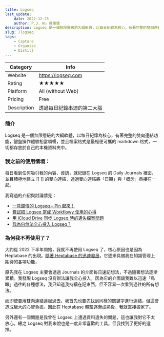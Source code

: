 ```yaml
---
title: Logseq
last_update: 
    date: 2022-12-25
    author: P.J. Wu 吳秉儒
description: Logseq 是一個無限層級的大綱軟體，以每日紀錄為核心，有著完整的雙向連結功能，鍵盤操作體驗相當順暢，並且檔案格式是最輕便可攜的 markdown 格式，一切都存放於自己的本機資料夾中。
slug: /logseq
tags:
    - Capture
    - Organize
    - Distill
---
```


| Category | Info |
| --- | --- |
| Website | <https://logseq.com> |
| Rating | ★★★★★ |
| Platform | All (without Web) |
| Pricing | Free |
| Description | 透過每日紀錄串連的第二大腦 |


### 簡介
Logseq 是一個無限層級的大綱軟體，以每日紀錄為核心，有著完整的雙向連結功能，鍵盤操作體驗相當順暢，並且檔案格式是最輕便可攜的 markdown 格式，一切都存放於自己的本機資料夾中。

### 我之前的使用情境：

每日看到任何吸引我的內容、資訊，就紀錄在 Logseq 的 Daily Journals 裡面，並且積極地建立 [[ ]] 的雙向連結，透過雙向連結將「日期」與「概念」串接在一起。

我寫過的介紹與討論請見：
- [一見鐘情的 Logseq – Pin 起來！](https://pinchlime.com/2021/12/04/first-impression-of-logseq/)
- [嘗試把 Logseq 當成 Workflowy 使用的心得](https://pinchlime.com/2022/02/01/logseq-workflowy-comparison/)
- [用 iCloud Drive 同步 Logseq 時的遺失檔案問題](https://pinchlime.com/2022/02/26/logseq-icloud-drive-sync-data-loss/)
- [我為何無法全心投入 Logseq？](https://pinchlime.com/snapshots/why/why-cant-i-commit-to-logseq/)


### 為何我不再使用了？

大約從 2022 下半年開始，我就不再使用 Logseq 了，核心原因也是因為 Heptabase 的出現。[隨著 Heptabase 的迅速發展](https://pinchlime.com/blog/heptabase-has-already-become-my-favorite-pkm-tool/)，它逐漸具備我在知識管理上期待的各項功能，

原先我在 Logseq 主要會透過 Journals 的介面每日速記想法，不過隨著想法逐漸累積，我發現 Logseq 沒有辦法讓我全心投入，因為它的介面讓我難以迅速「鳥瞰」過往的各種想法，我只知道我持續在記東西，但不容易一次看到過往的所有想法。

而即使要用雙向連結連起過去，我首先也要先找到同樣的關鍵字進行連結，但這會造成蠻大的心智負擔。因此在 Heptabase 體驗逐漸成熟後，我就直接搬家了。

另外還有一個問題是我曾在 Logseq 上遭遇資料遺失的問題，這也讓我對它不太放心，總之 Logseq 對我來說也是一度非常喜歡的工具，但我找到了更好的選擇。